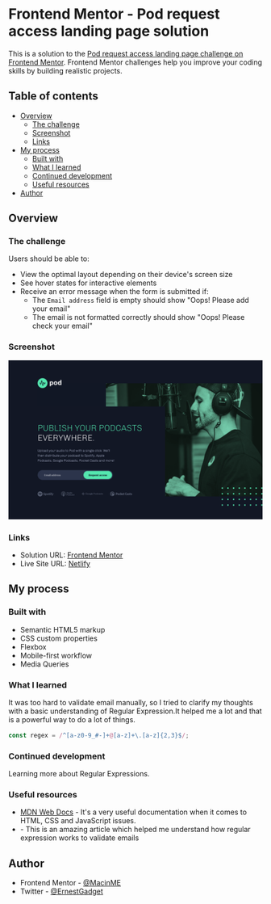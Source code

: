 # Frontend Mentor - Pod request access landing page solution

This is a solution to the [Pod request access landing page challenge on Frontend Mentor](https://www.frontendmentor.io/challenges/pod-request-access-landing-page-eyTmdkLSG). Frontend Mentor challenges help you improve your coding skills by building realistic projects.

## Table of contents

- [Overview](#overview)
  - [The challenge](#the-challenge)
  - [Screenshot](#screenshot)
  - [Links](#links)
- [My process](#my-process)
  - [Built with](#built-with)
  - [What I learned](#what-i-learned)
  - [Continued development](#continued-development)
  - [Useful resources](#useful-resources)
- [Author](#author)

## Overview

### The challenge

Users should be able to:

- View the optimal layout depending on their device's screen size
- See hover states for interactive elements
- Receive an error message when the form is submitted if:
  - The `Email address` field is empty should show "Oops! Please add your email"
  - The email is not formatted correctly should show "Oops! Please check your email"

### Screenshot

![](./assets/screenshot.png)

### Links

- Solution URL: [Frontend Mentor]()
- Live Site URL: [Netlify](https://pod-landing-page-macin.netlify.app/)

## My process

### Built with

- Semantic HTML5 markup
- CSS custom properties
- Flexbox
- Mobile-first workflow
- Media Queries

### What I learned

It was too hard to validate email manually, so I tried to clarify my thoughts with a basic understanding of Regular Expression.It helped me a lot and that is a powerful way to do a lot of things.

```js
const regex = /^[a-z0-9_#-]+@[a-z]+\.[a-z]{2,3}$/;
```

### Continued development

Learning more about Regular Expressions.

### Useful resources

- [MDN Web Docs](https://developer.mozilla.org/en-US/) - It's a very useful documentation when it comes to HTML, CSS and JavaScript issues.
- [](https://www.tutorialspoint.com/how-to-validate-email-address-using-regexp-in-javascript) - This is an amazing article which helped me understand how regular expression works to validate emails

## Author

- Frontend Mentor - [@MacinME](https://www.frontendmentor.io/profile/MacinME)
- Twitter - [@ErnestGadget](https://twitter.com/ErnestGadget)

